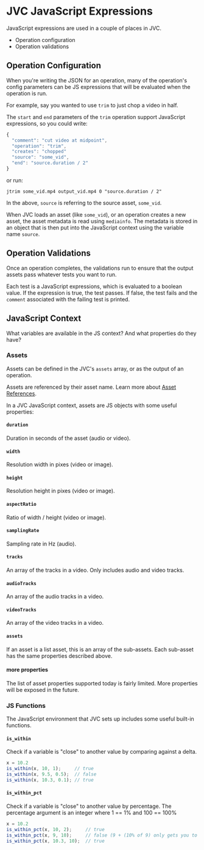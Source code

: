 # JVC JavaScript Expressions
JavaScript expressions are used in a couple of places in JVC.

  * Operation configuration
  * Operation validations

## Operation Configuration
When you're writing the JSON for an operation, many of the operation's
config parameters can be JS expressions that will be evaluated
when the operation is run.

For example, say you wanted to use `trim` to just chop a video in half.

The `start` and `end` parameters of the `trim` operation support JavaScript
expressions, so you could write:
```js
{
  "comment": "cut video at midpoint",
  "operation": "trim",
  "creates": "chopped"
  "source": "some_vid",
  "end": "source.duration / 2"
}
```
or run:
```shell script
jtrim some_vid.mp4 output_vid.mp4 0 "source.duration / 2"
```
In the above, `source` is referring to the source asset, `some_vid`.

When JVC loads an asset (like `some_vid`), or an operation creates a new asset,
the asset metadata is read using `mediainfo`. The metadata is stored in an object
that is then put into the JavaScript context using the variable name `source`.

## Operation Validations
Once an operation completes, the validations run to ensure that the output
assets pass whatever tests you want to run.

Each test is a JavaScript expressions, which is evaluated to a boolean value.
If the expression is true, the test passes. If false, the test fails and the
`comment` associated with the failing test is printed.

## JavaScript Context
What variables are available in the JS context? And what properties do they have?

### Assets
Assets can be defined in the JVC's `assets` array, or as the output of an
operation.

Assets are referenced by their asset name. Learn more about
[Asset References](asset_refs.md).

In a JVC JavaScript context, assets are JS objects with some useful properties:

#### `duration`
Duration in seconds of the asset (audio or video).

#### `width`
Resolution width in pixes (video or image).

#### `height`
Resolution height in pixes (video or image).

#### `aspectRatio`
Ratio of width / height (video or image).

#### `samplingRate`
Sampling rate in Hz (audio).

#### `tracks`
An array of the tracks in a video. Only includes audio and video tracks.

#### `audioTracks`
An array of the audio tracks in a video.

#### `videoTracks`
An array of the video tracks in a video.

#### `assets`
If an asset is a list asset, this is an array of the sub-assets. Each sub-asset
has the same properties described above.

#### more properties
The list of asset properties supported today is fairly limited.
More properties will be exposed in the future.

### JS Functions
The JavaScript environment that JVC sets up includes some useful built-in
functions.

#### `is_within`
Check if a variable is "close" to another value by comparing against a delta.
```js
x = 10.2
is_within(x, 10, 1);     // true
is_within(x, 9.5, 0.5);  // false
is_within(x, 10.3, 0.1); // true
```

#### `is_within_pct`
Check if a variable is "close" to another value by percentage. The percentage
argument is an integer where 1 == 1% and 100 == 100%
```js
x = 10.2
is_within_pct(x, 10, 2);     // true
is_within_pct(x, 9, 10);     // false (9 + (10% of 9) only gets you to 9.9, x is 10.2) 
is_within_pct(x, 10.3, 10);  // true
```

